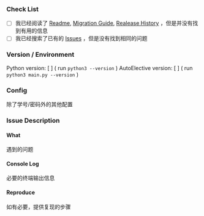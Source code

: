 ### Check List

- [ ] 我已经阅读了 [Readme](https://github.com/zhongxinghong/PKUAutoElective/blob/master/README.md), [Migration Guide](https://github.com/zhongxinghong/PKUAutoElective/blob/master/MIGRATION_GUIDE.md), [Realease History](https://github.com/zhongxinghong/PKUAutoElective/blob/master/HISTORY.md) ，但是并没有找到有用的信息
- [ ] 我已经搜索了已有的 [Issues](https://github.com/zhongxinghong/PKUAutoElective/issues) ，但是没有找到相同的问题

### Version / Environment

Python version: [ ] \( run `python3 --version` )
AutoElective version: [ ] \( run `python3 main.py --version` )

### Config

除了学号/密码外的其他配置

### Issue Description

#### What

遇到的问题

#### Console Log

必要的终端输出信息

#### Reproduce

如有必要，提供复现的步骤

<!-- Reference to https://github.com/onevcat/Kingfisher/blob/master/.github/ISSUE_TEMPLATE.md -->
